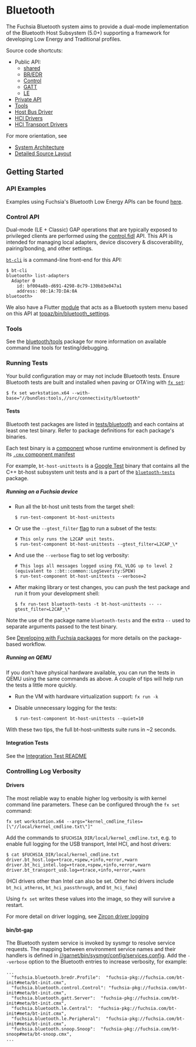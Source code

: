 Bluetooth
=========

The Fuchsia Bluetooth system aims to provide a dual-mode implementation of the
Bluetooth Host Subsystem (5.0+) supporting a framework for developing Low Energy
and Traditional profiles.

Source code shortcuts:
- Public API:
  * [shared](/sdk/fidl/fuchsia.bluetooth)
  * [BR/EDR](/sdk/fidl/fuchsia.bluetooth.bredr)
  * [Control](/sdk/fidl/fuchsia.bluetooth.control)
  * [GATT](/sdk/fidl/fuchsia.bluetooth.gatt)
  * [LE](/sdk/fidl/fuchsia.bluetooth.le)
- [Private API](/sdk/fidl/fuchsia.bluetooth.host)
- [Tools](tools/)
- [Host Bus Driver](core/bt-host)
- [HCI Drivers](hci)
- [HCI Transport Drivers](https://fuchsia.googlesource.com/fuchsia/+/master/zircon/system/dev/bluetooth?autodive=0)

For more orientation, see
- [System Architecture](/docs/the-book/bluetooth_architecture.md)
- [Detailed Source Layout](/docs/the-book/bluetooth_source_layout.md)

## Getting Started

### API Examples

Examples using Fuchsia's Bluetooth Low Energy APIs can be found
[here](examples).

### Control API

Dual-mode (LE + Classic) GAP operations that are typically exposed to privileged
clients are performed using the [control.fidl](/sdk/fidl/fuchsia.bluetooth.control/control.fidl)
API. This API is intended for managing local adapters, device discovery & discoverability,
pairing/bonding, and other settings.

[`bt-cli`](tools/bt-cli) is a command-line front-end
for this API:

  ```
  $ bt-cli
  bluetooth> list-adapters
    Adapter 0
      id: bf004a8b-d691-4298-8c79-130b83e047a1
      address: 00:1A:7D:DA:0A
  bluetooth>
  ```

We also have a Flutter [module](https://fuchsia.googlesource.com/fuchsia/+/master/docs/glossary.md#module)
that acts as a Bluetooth system menu based on this API at
[topaz/bin/bluetooth\_settings](https://fuchsia.googlesource.com/topaz/+/master/bin/bluetooth_settings/).

### Tools

See the [bluetooth/tools](tools/) package for more information on
available command line tools for testing/debugging.

### Running Tests

Your build configuration may or may not include Bluetooth tests. Ensure
Bluetooth tests are built and installed when paving or OTA'ing with [`fx set`](docs/development/workflows/fx.md#configure-a-build):

  ```
  $ fx set workstation.x64 --with-base="//bundles:tools,//src/connectivity/bluetooth"
  ```

#### Tests

Bluetooth test packages are listed in
[tests/bluetooth](/garnet/packages/tests/bluetooth) and each contains at least one
test binary. Refer to package definitions for each package's binaries.

Each test binary is a [component](/docs/glossary.md#component)
whose runtime environment is defined by its [`.cmx` component manifest](/docs/the-book/package_metadata.md#Component-Manifest)

For example, `bt-host-unittests` is a [Google Test](https://github.com/google/googletest)
binary that contains all the C++ bt-host subsystem unit tests and is a part of
the [`bluetooth-tests`](tests/BUILD.gn) package.

##### Running on a Fuchsia device

* Run all the bt-host unit tests from the target shell:

  ```
  $ run-test-component bt-host-unittests
  ```

* Or use the `--gtest_filter`
[flag](https://github.com/google/googletest/blob/master/googletest/docs/advanced.md#running-a-subset-of-the-tests) to run a subset of the tests:

  ```
  # This only runs the L2CAP unit tests.
  $ run-test-component bt-host-unittests --gtest_filter=L2CAP_\*
  ```

* And use the `--verbose` flag to set log verbosity:

  ```
  # This logs all messages logged using FXL_VLOG up to level 2 (equivalent to ::bt::common::LogSeverity:SPEW)
  $ run-test-component bt-host-unittests --verbose=2
  ```

* After making library or test changes, you can push the test package and run it
from your development shell:

  ```
  $ fx run-test bluetooth-tests -t bt-host-unittests -- --gtest_filter=L2CAP_\*
  ```

Note the use of the package name `bluetooth-tests` and the extra `--` used to
separate arguments passed to the test binary.

See [Developing with Fuchsia packages](/docs/development/workflows/package_update.md)
for more details on the package-based workflow.

##### Running on QEMU

If you don't have physical hardware available, you can run the tests in QEMU using the same commands as above. A couple of tips will help run the tests a little more quickly.

* Run the VM with hardware virtualization support: `fx run -k`
* Disable unnecessary logging for the tests:

  ```
  $ run-test-component bt-host-unittests --quiet=10
  ```

With these two tips, the full bt-host-unittests suite runs in ~2 seconds.

#### Integration Tests

See the [Integration Test README](tests/integration/README.md)

### Controlling Log Verbosity

#### Drivers

The most reliable way to enable higher log verbosity is with kernel command line parameters. These can be configured through the `fx set` command:

  ```
  fx set workstation.x64 --args="kernel_cmdline_files=[\"//local/kernel_cmdline.txt\"]"
  ```

Add the commands to `$FUCHSIA_DIR/local/kernel_cmdline.txt`, e.g. to enable full logging for the USB transport, Intel HCI, and host drivers:

  ```
  $ cat $FUCHSIA_DIR/local/kernel_cmdline.txt
  driver.bt_host.log=+trace,+spew,+info,+error,+warn
  driver.bt_hci_intel.log=+trace,+spew,+info,+error,+warn
  driver.bt_transport_usb.log=+trace,+info,+error,+warn
  ```

(HCI drivers other than Intel can also be set. Other hci drivers include `bt_hci_atheros`, `bt_hci_passthrough`, and `bt_hci_fake`)

Using `fx set` writes these values into the image, so they will survive a restart.

For more detail on driver logging, see [Zircon driver logging](https://fuchsia.googlesource.com/fuchsia/+/master/zircon/docs/ddk/driver-development.md#logging)

#### bin/bt-gap

The Bluetooth system service is invoked by sysmgr to resolve service requests.
The mapping between environment service names and their handlers is defined in
[//garnet/bin/sysmgr/config/services.config](/garnet/bin/sysmgr/config/services.config).
Add the `--verbose` option to the Bluetooth entries to increase verbosity, for
example:

  ```
  ...
    "fuchsia.bluetooth.bredr.Profile":  "fuchsia-pkg://fuchsia.com/bt-init#meta/bt-init.cmx",
    "fuchsia.bluetooth.control.Control": "fuchsia-pkg://fuchsia.com/bt-init#meta/bt-init.cmx",
    "fuchsia.bluetooth.gatt.Server":  "fuchsia-pkg://fuchsia.com/bt-init#meta/bt-init.cmx",
    "fuchsia.bluetooth.le.Central":  "fuchsia-pkg://fuchsia.com/bt-init#meta/bt-init.cmx",
    "fuchsia.bluetooth.le.Peripheral":  "fuchsia-pkg://fuchsia.com/bt-init#meta/bt-init.cmx",
    "fuchsia.bluetooth.snoop.Snoop":  "fuchsia-pkg://fuchsia.com/bt-snoop#meta/bt-snoop.cmx",
  ...

  ```
